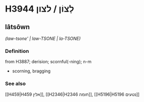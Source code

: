 # H3944 לָצוֹן / לצון

## lâtsôwn

_(law-tsone' | law-TSONE | la-TSONE)_

### Definition

from H3887; derision; scornful(-ning); n-m

- scorning, bragging

### See also

[[H459|H459 אלין]], [[H2346|H2346 חומה]], [[H5196|H5196 נטעים]]
